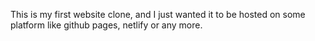 This is my first website clone, and I just wanted it to be hosted on some platform like github pages, netlify or any more.

